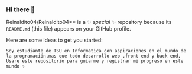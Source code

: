 ### Hi there 👋


Reinaldito04/Reinaldito04** is a ✨ _special_ ✨ repository because its `README.md` (this file) appears on your GitHub profile.

Here are some ideas to get you started:

    Soy estudiante de TSU en Informatica con aspiraciones en el mundo de la programación,mas que todo desarrollo web ,front end y back end, Usare este repositorio para guiarme y registrar mi progreso en este mundo ✨


